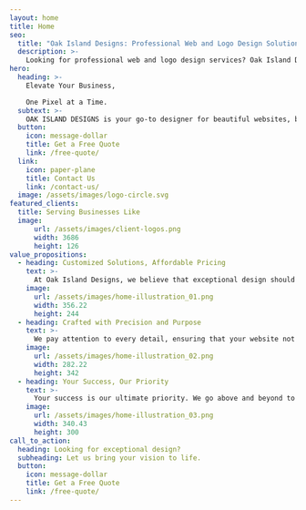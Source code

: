 ```yaml
---
layout: home
title: Home
seo:
  title: "Oak Island Designs: Professional Web and Logo Design Solutions for Businesses"
  description: >-
    Looking for professional web and logo design services? Oak Island Designs is your trusted partner. We create captivating designs that resonate with your target audience and drive business growth.
hero:
  heading: >-
    Elevate Your Business,

    One Pixel at a Time.
  subtext: >-
    OAK ISLAND DESIGNS is your go-to designer for beautiful websites, brands and logos tailored for small to medium businesses. We believe that every brand deserves an extraordinary online presence that leaves a lasting impression.
  button:
    icon: message-dollar
    title: Get a Free Quote
    link: /free-quote/
  link:
    icon: paper-plane
    title: Contact Us
    link: /contact-us/
  image: /assets/images/logo-circle.svg
featured_clients:
  title: Serving Businesses Like
  image:
      url: /assets/images/client-logos.png
      width: 3686
      height: 126
value_propositions:
  - heading: Customized Solutions, Affordable Pricing
    text: >-
      At Oak Island Designs, we believe that exceptional design should be accessible to businesses of all sizes. We offer transparent and competitive pricing, ensuring that you receive high-quality designs without breaking the bank.
    image:
      url: /assets/images/home-illustration_01.png
      width: 356.22
      height: 244
  - heading: Crafted with Precision and Purpose
    text: >-
      We pay attention to every detail, ensuring that your website not only looks visually appealing but also works seamlessly on all devices. With user experience at the forefront, we create designs that engage and convert your visitors into loyal customers.
    image:
      url: /assets/images/home-illustration_02.png
      width: 282.22
      height: 342
  - heading: Your Success, Our Priority
    text: >-
      Your success is our ultimate priority. We go above and beyond to understand your business goals, target audience, and industry landscape. By blending our expertise with your vision, we craft designs that elevate your brand, establish credibility, and help you stand out from the competition.
    image:
      url: /assets/images/home-illustration_03.png
      width: 340.43
      height: 300
call_to_action:
  heading: Looking for exceptional design?
  subheading: Let us bring your vision to life.
  button:
    icon: message-dollar
    title: Get a Free Quote
    link: /free-quote/
---
```

